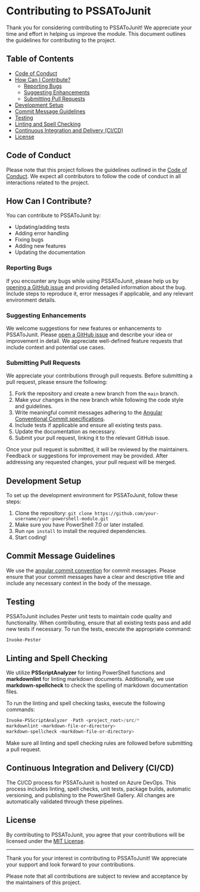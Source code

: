 # Contributing to PSSAToJunit

Thank you for considering contributing to PSSAToJunit!
We appreciate your time and effort in helping us improve the module.
This document outlines the guidelines for contributing to the project.

## Table of Contents

- [Code of Conduct](#code-of-conduct)
- [How Can I Contribute?](#how-can-i-contribute)
  - [Reporting Bugs](#reporting-bugs)
  - [Suggesting Enhancements](#suggesting-enhancements)
  - [Submitting Pull Requests](#submitting-pull-requests)
- [Development Setup](#development-setup)
- [Commit Message Guidelines](#commit-message-guidelines)
- [Testing](#testing)
- [Linting and Spell Checking](#linting-and-spell-checking)
- [Continuous Integration and Delivery (CI/CD)](#continuous-integration-and-delivery-cicd)
- [License](#license)

## Code of Conduct

Please note that this project follows the guidelines outlined in the [Code of Conduct](CODE_OF_CONDUCT.md).
We expect all contributors to follow the code of conduct in all interactions related to the project.

## How Can I Contribute?

You can contribute to PSSAToJunit by:

- Updating/adding tests
- Adding error handling
- Fixing bugs
- Adding new features
- Updating the documentation

### Reporting Bugs

If you encounter any bugs while using PSSAToJunit, please help us by [opening a GitHub issue](.github/ISSUE_TEMPLATE/Bug_Report.yaml) and providing detailed information about the bug. Include steps to reproduce it, error messages if applicable, and any relevant environment details.

### Suggesting Enhancements

We welcome suggestions for new features or enhancements to PSSAToJunit.
Please [open a GitHub issue](.github/ISSUE_TEMPLATE/Feature_Request.yaml) and describe your idea or improvement in detail.
We appreciate well-defined feature requests that include context and potential use cases.

### Submitting Pull Requests

We appreciate your contributions through pull requests.
Before submitting a pull request, please ensure the following:

1. Fork the repository and create a new branch from the `main` branch.
2. Make your changes in the new branch while following the code style and guidelines.
3. Write meaningful commit messages adhering to the [Angular Conventional Commit specifications](https://github.com/angular/angular/blob/main/CONTRIBUTING.md#-commit-message-guidelines).
4. Include tests if applicable and ensure all existing tests pass.
5. Update the documentation as necessary.
6. Submit your pull request, linking it to the relevant GitHub issue.

Once your pull request is submitted, it will be reviewed by the maintainers.
Feedback or suggestions for improvement may be provided.
After addressing any requested changes, your pull request will be merged.

## Development Setup

To set up the development environment for PSSAToJunit, follow these steps:

1. Clone the repository: `git clone https://github.com/your-username/your-powershell-module.git`
2. Make sure you have PowerShell 7.0 or later installed.
3. Run `npm install` to install the required dependencies.
4. Start coding!

## Commit Message Guidelines

We use the [angular commit convention](https://github.com/angular/angular/blob/main/CONTRIBUTING.md#-commit-message-guidelines) for commit messages.
Please ensure that your commit messages have a clear and descriptive title and include any necessary context in the body of the message.

## Testing

PSSAToJunit includes Pester unit tests to maintain code quality and functionality.
When contributing, ensure that all existing tests pass and add new tests if necessary.
To run the tests, execute the appropriate command:

```powershell
Invoke-Pester
```

## Linting and Spell Checking

We utilize **PSScriptAnalyzer** for linting PowerShell functions and **markdownlint** for linting markdown documents.
Additionally, we use **markdown-spellcheck** to check the spelling of markdown documentation files.

To run the linting and spell checking tasks, execute the following commands:

```powershell
Invoke-PSScriptAnalyzer -Path <project_root>/src/*
markdownlint <markdown-file-or-directory>
markdown-spellcheck <markdown-file-or-directory>
```

Make sure all linting and spell checking rules are followed before submitting a pull request.

## Continuous Integration and Delivery (CI/CD)

The CI/CD process for PSSAToJunit is hosted on Azure DevOps.
This process includes linting, spell checks, unit tests, package builds, automatic versioning, and publishing to the PowerShell Gallery.
All changes are automatically validated through these pipelines.

## License

By contributing to PSSAToJunit, you agree that your contributions will be licensed under the [MIT License](LICENSE).

---

Thank you for your interest in contributing to PSSAToJunit! We appreciate your support and look forward to your contributions.

Please note that all contributions are subject to review and acceptance by the maintainers of this project.
